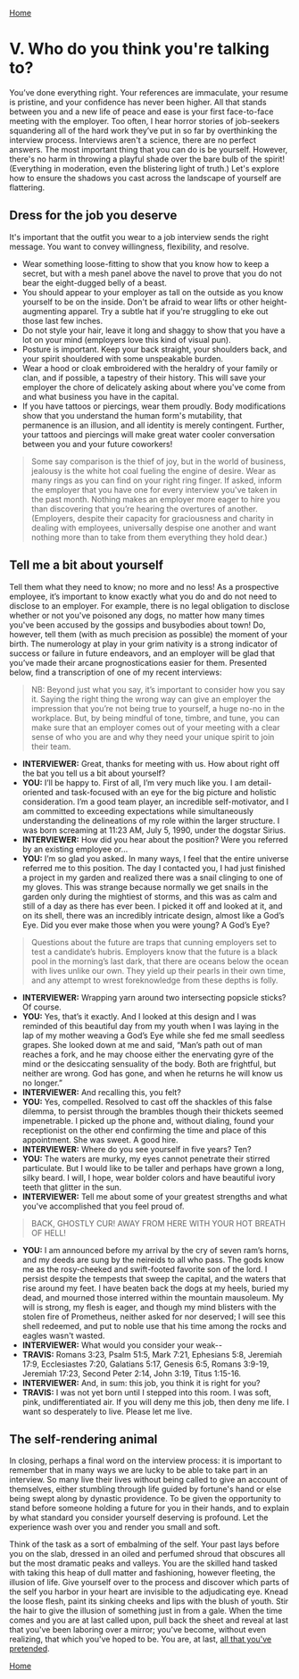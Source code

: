 [Home](../index.md) 

# V. Who do you think you're talking to?

You’ve done everything right. Your references are immaculate, your resume is pristine, and your confidence has never been higher. All that stands between you and a new life of peace and ease is your first face-to-face meeting with the employer. Too often, I hear horror stories of job-seekers squandering all of the hard work they’ve put in so far by overthinking the interview process. Interviews aren't a science, there are no perfect answers. The most important thing that you can do is be yourself. However, there's no harm in throwing a playful shade over the bare bulb of the spirit! (Everything in moderation, even the blistering light of truth.) Let's explore how to ensure the shadows you cast across the landscape of yourself are flattering.

## Dress for the job you deserve

It's important that the outfit you wear to a job interview sends the right message. You want to convey willingness, flexibility, and resolve.

- Wear something loose-fitting to show that you know how to keep a secret, but with a mesh panel above the navel to prove that you do not bear the eight-dugged belly of a beast.
- You should appear to your employer as tall on the outside as you know yourself to be on the inside. Don't be afraid to wear lifts or other height-augmenting apparel. Try a subtle hat if you're struggling to eke out those last few inches.
- Do not style your hair, leave it long and shaggy to show that you have a lot on your mind (employers love this kind of visual pun).
- Posture is important. Keep your back straight, your shoulders back, and your spirit shouldered with some unspeakable burden.
- Wear a hood or cloak embroidered with the heraldry of your family or clan, and if possible, a tapestry of their history. This will save your employer the chore of delicately asking about where you've come from and what business you have in the capital.
- If you have tattoos or piercings, wear them proudly. Body modifications show that you understand the human form's mutability, that permanence is an illusion, and all identity is merely contingent. Further, your tattoos and piercings will make great water cooler conversation between you and your future coworkers!

>Some say comparison is the thief of joy, but in the world of business, jealousy is the white hot coal fueling the engine of desire. Wear as many rings as you can find on your right ring finger. If asked, inform the employer that you have one for every interview you've taken in the past month. Nothing makes an employer more eager to hire you than discovering that you’re hearing the overtures of another. (Employers, despite their capacity for graciousness and charity in dealing with employees, universally despise one another and want nothing more than to take from them everything they hold dear.)

## Tell me a bit about yourself

Tell them what they need to know; no more and no less! As a prospective employee, it’s important to know exactly what you do and do not need to disclose to an employer. For example, there is no legal obligation to disclose whether or not you've poisoned any dogs, no matter how many times you've been accused by the gossips and busybodies about town! Do, however, tell them (with as much precision as possible) the moment of your birth. The numerology at play in your grim nativity is a strong indicator of success or failure in future endeavors, and an employer will be glad that you’ve made their arcane prognostications easier for them. Presented below, find a transcription of one of my recent interviews:

>NB: Beyond just what you say, it’s important to consider how you say it. Saying the right thing the wrong way can give an employer the impression that you’re not being true to yourself, a huge no-no in the workplace. But, by being mindful of tone, timbre, and tune, you can make sure that an employer comes out of your meeting with a clear sense of who you are and why they need your unique spirit to join their team.

- **INTERVIEWER:** Great, thanks for meeting with us. How about right off the bat you tell us a bit about yourself?
- **YOU:** I’ll be happy to. First of all, I’m very much like you. I am detail-oriented and task-focused with an eye for the big picture and holistic consideration. I’m a good team player, an incredible self-motivator, and I am committed to exceeding expectations while simultaneously understanding the delineations of my role within the larger structure. I was born screaming at 11:23 AM, July 5, 1990, under the dogstar Sirius.
- **INTERVIEWER:** How did you hear about the position? Were you referred by an existing employee or…
- **YOU:** I’m so glad you asked. In many ways, I feel that the entire universe referred me to this position. The day I contacted you, I had just finished a project in my garden and realized there was a snail clinging to one of my gloves. This was strange because normally we get snails in the garden only during the mightiest of storms, and this was as calm and still of a day as there has ever been. I picked it off and looked at it, and on its shell, there was an incredibly intricate design, almost like a God’s Eye. Did you ever make those when you were young? A God’s Eye?

 >Questions about the future are traps that cunning employers set to test a candidate’s hubris. Employers know that the future is a black pool in the morning’s last dark, that there are oceans below the ocean with lives unlike our own. They yield up their pearls in their own time, and any attempt to wrest foreknowledge from these depths is folly.

- **INTERVIEWER:** Wrapping yarn around two intersecting popsicle sticks? Of course.
- **YOU:** Yes, that’s it exactly. And I looked at this design and I was reminded of this beautiful day from my youth when I was laying in the lap of my mother weaving a God’s Eye while she fed me small seedless grapes. She looked down at me and said, “Man’s path out of man reaches a fork, and he may choose either the enervating gyre of the mind or the desiccating sensuality of the body. Both are frightful, but neither are wrong. God has gone, and when he returns he will know us no longer.”
- **INTERVIEWER:** And recalling this, you felt?
- **YOU:** Yes, compelled. Resolved to cast off the shackles of this false dilemma, to persist through the brambles though their thickets seemed impenetrable. I picked up the phone and, without dialing, found your receptionist on the other end confirming the time and place of this appointment. She was sweet. A good hire.
- **INTERVIEWER:** Where do you see yourself in five years? Ten?
- **YOU:** The waters are murky, my eyes cannot penetrate their stirred particulate. But I would like to be taller and perhaps have grown a long, silky beard. I will, I hope, wear bolder colors and have beautiful ivory teeth that glitter in the sun.
- **INTERVIEWER:** Tell me about some of your greatest strengths and what you've accomplished that you feel proud of.

>BACK, GHOSTLY CUR! AWAY FROM HERE WITH YOUR HOT BREATH OF HELL!
- **YOU:** I am announced before my arrival by the cry of seven ram’s horns, and my deeds are sung by the neireids to all who pass. The gods know me as the rosy-cheeked and swift-footed favorite son of the lord. I persist despite the tempests that sweep the capital, and the waters that rise around my feet. I have beaten back the dogs at my heels, buried my dead, and mourned those interred within the mountain mausoleum. My will is strong, my flesh is eager, and though my mind blisters with the stolen fire of Prometheus, neither asked for nor deserved; I will see this shell redeemed, and put to noble use that his time among the rocks and eagles wasn't wasted.
- **INTERVIEWER:** What would you consider your weak--
- **TRAVIS:** Romans 3:23, Psalm 51:5, Mark 7:21, Ephesians 5:8, Jeremiah 17:9, Ecclesiastes 7:20, Galatians 5:17, Genesis 6:5, Romans 3:9-19, Jeremiah 17:23, Second Peter 2:14, John 3:19, Titus 1:15-16.
- **INTERVIEWER:** And, in sum: this job, you think it is right for you?
- **TRAVIS:** I was not yet born until I stepped into this room. I was soft, pink, undifferentiated air. If you will deny me this job, then deny me life. I want so desperately to live. Please let me live.

## The self-rendering animal

In closing, perhaps a final word on the interview process: it is important to remember that in many ways we are lucky to be able to take part in an interview. So many live their lives without being called to give an account of themselves, either stumbling through life guided by fortune's hand or else being swept along by dynastic providence. To be given the opportunity to stand before someone holding a future for you in their hands, and to explain by what standard you consider yourself deserving is profound. Let the experience wash over you and render you small and soft.

Think of the task as a sort of embalming of the self. Your past lays before you on the slab, dressed in an oiled and perfumed shroud that obscures all but the most dramatic peaks and valleys. You are the skilled hand tasked with taking this heap of dull matter and fashioning, however fleeting, the illusion of life. Give yourself over to the process and discover which parts of the self you harbor in your heart are invisible to the adjudicating eye. Knead the loose flesh, paint its sinking cheeks and lips with the blush of youth. Stir the hair to give the illusion of something just in from a gale. When the time comes and you are at last called upon, pull back the sheet and reveal at last that you've been laboring over a mirror; you've become, without even realizing, that which you've hoped to be. You are, at last, [all that you've pretended](/WEDIWCY/VI.md).

[Home](../index.md) 